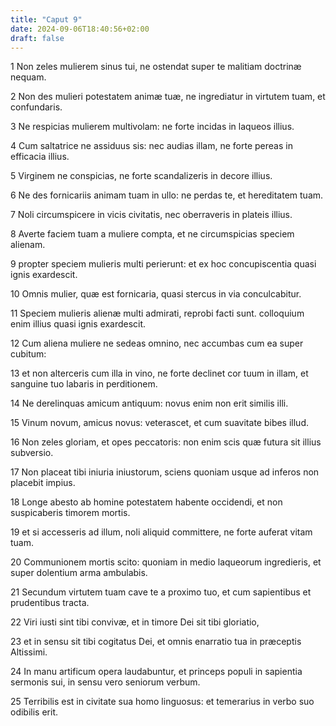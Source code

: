 ```yaml
---
title: "Caput 9"
date: 2024-09-06T18:40:56+02:00
draft: false
---
```




1 Non zeles mulierem sinus tui, ne ostendat super te malitiam doctrinæ nequam.

2 Non des mulieri potestatem animæ tuæ, ne ingrediatur in virtutem tuam, et confundaris.

3 Ne respicias mulierem multivolam: ne forte incidas in laqueos illius.

4 Cum saltatrice ne assiduus sis: nec audias illam, ne forte pereas in efficacia illius.

5 Virginem ne conspicias, ne forte scandalizeris in decore illius.

6 Ne des fornicariis animam tuam in ullo: ne perdas te, et hereditatem tuam.

7 Noli circumspicere in vicis civitatis, nec oberraveris in plateis illius.

8 Averte faciem tuam a muliere compta, et ne circumspicias speciem alienam.

9 propter speciem mulieris multi perierunt: et ex hoc concupiscentia quasi ignis exardescit.

10 Omnis mulier, quæ est fornicaria, quasi stercus in via conculcabitur.

11 Speciem mulieris alienæ multi admirati, reprobi facti sunt. colloquium enim illius quasi ignis exardescit.

12 Cum aliena muliere ne sedeas omnino, nec accumbas cum ea super cubitum:

13 et non alterceris cum illa in vino, ne forte declinet cor tuum in illam, et sanguine tuo labaris in perditionem.

14 Ne derelinquas amicum antiquum: novus enim non erit similis illi.

15 Vinum novum, amicus novus: veterascet, et cum suavitate bibes illud.

16 Non zeles gloriam, et opes peccatoris: non enim scis quæ futura sit illius subversio.

17 Non placeat tibi iniuria iniustorum, sciens quoniam usque ad inferos non placebit impius.

18 Longe abesto ab homine potestatem habente occidendi, et non suspicaberis timorem mortis.

19 et si accesseris ad illum, noli aliquid committere, ne forte auferat vitam tuam.

20 Communionem mortis scito: quoniam in medio laqueorum ingredieris, et super dolentium arma ambulabis.

21 Secundum virtutem tuam cave te a proximo tuo, et cum sapientibus et prudentibus tracta.

22 Viri iusti sint tibi convivæ, et in timore Dei sit tibi gloriatio,

23 et in sensu sit tibi cogitatus Dei, et omnis enarratio tua in præceptis Altissimi.

24 In manu artificum opera laudabuntur, et princeps populi in sapientia sermonis sui, in sensu vero seniorum verbum.

25 Terribilis est in civitate sua homo linguosus: et temerarius in verbo suo odibilis erit.

